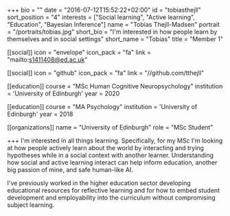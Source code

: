 +++
bio = ""
date = "2016-07-12T15:52:22+02:00"
id = "tobiasthejll"
sort_position = "4"
interests = ["Social learning", "Active learning", "Education", "Bayesian Inference"]
name = "Tobias Thejll-Madsen"
portrait = "/portraits/tobias.jpg"
short_bio = "I'm interested in how people learn by themselves and in social settings"
short_name = "Tobias"
title = "Member 1"

[[social]]
    icon = "envelope"
    icon_pack = "fa"
    link = "mailto:s1411408@ed.ac.uk"

[[social]]
    icon = "github"
    icon_pack = "fa"
    link = "//github.com/tthejll"

[[education]]
    course = "MSc Human Cognitive Neuropsychology"
    institution = 'University of Edinburgh'
    year = 2020

[[education]]
    course = "MA Psychology"
    institution = 'University of Edinburgh'
    year = 2018

[[organizations]]
    name = "University of Edinburgh"
    role = "MSc Student"

+++
I'm interested in all things learning.  Specifically, for my MSc I'm looking at how people actively learn about the world by interacting and trying hypotheses while in a social context with another learner.  Understanding how social and active learning interact can help inform education, another big passion of mine, and safe human-like AI. 

I've previously worked in the higher education sector developing educational resources for reflective learning and for how to embed student development and employability into the curriculum without compromising subject learning. 


